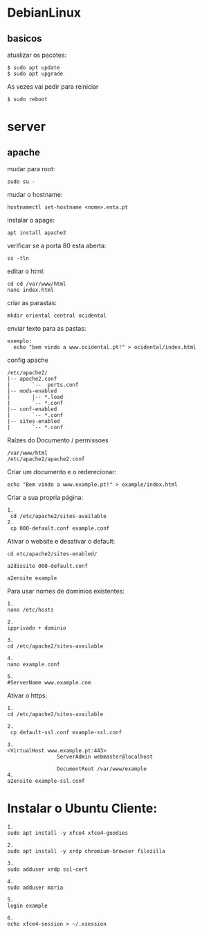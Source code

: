 # DebianLinux
## basicos

atualizar os pacotes:
```
$ sudo apt update
$ sudo apt upgrade
```
As vezes vai pedir para reiniciar 
```
$ sudo reboot
```

# server 

## apache 


mudar para root:
```
sudo su - 
```

mudar o hostname:
```
hostnamectl set-hostname <nome>.enta.pt
```

instalar o apage:
```
apt install apache2
```

verificar se a porta 80 esta aberta:
```
ss -tln
```


editar o html:
```
cd cd /var/www/html
nano index.html
```
criar as parastas:
```
mkdir oriental central ocidental
```

enviar texto para as pastas:
```
exemplo:
  echo "bem vindo a www.ocidental.pt!" > ocidental/index.html
```


config apache 
```
/etc/apache2/
|-- apache2.conf
|       `--  ports.conf
|-- mods-enabled
|       |-- *.load
|       `-- *.conf
|-- conf-enabled
|       `-- *.conf
|-- sites-enabled
|       `-- *.conf

```

Raízes do Documento  / permissoes   
```
/var/www/html
/etc/apache2/apache2.conf
```

Criar um documento e o rederecionar:
```
echo "Bem vindo a www.example.pt!" > example/index.html
```

Criar a sua propria página:
```
1.
 cd /etc/apache2/sites-available
2.
 cp 000-default.conf example.conf
```

Ativar o website e desativar o default:
```
cd etc/apache2/sites-enabled/

a2dissite 000-default.conf 

a2ensite example
```
Para usar nomes de dominios existentes:
```
1.
nano /etc/hosts

2.
ipprivado + dominio

3.
cd /etc/apache2/sites-available

4.
nano example.conf

5. 
#ServerName www.example.com
```

Ativar o https:
```
1.
cd /etc/apache2/sites-available

2.
 cp default-ssl.conf example-ssl.conf
 
3.
<VirtualHost www.example.pt:443>
                ServerAdmin webmaster@localhost

                DocumentRoot /var/www/example
4.
a2ensite example-ssl.conf 

```

# Instalar o Ubuntu Cliente:
```
1.
sudo apt install -y xfce4 xfce4-goodies

2.
sudo apt install -y xrdp chromium-browser filezilla

3.
sudo adduser xrdp ssl-cert

4.
sudo adduser maria

5.
login example

6.
echo xfce4-session > ~/.xsession
```




